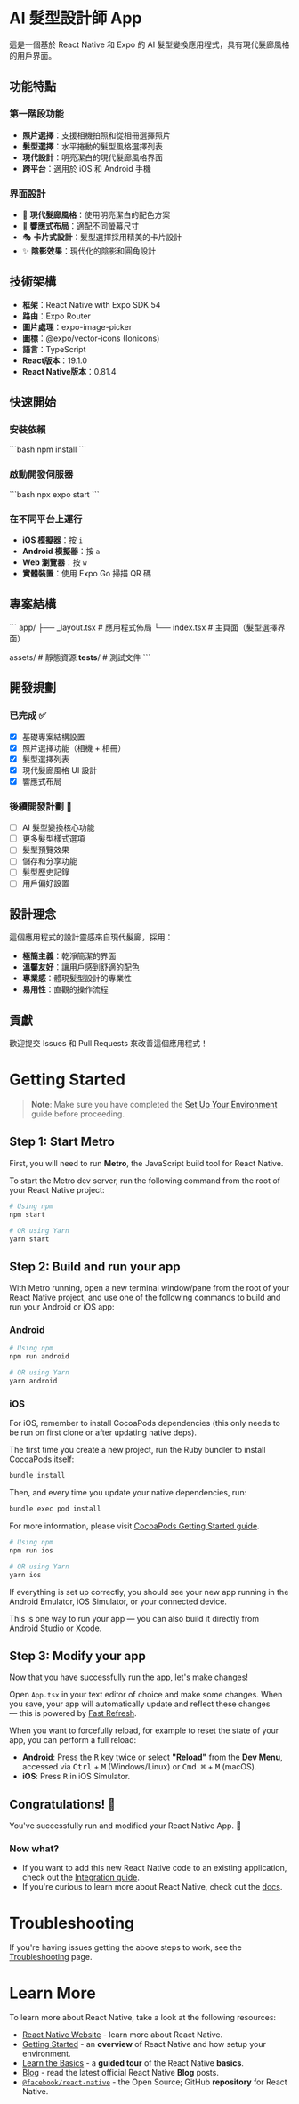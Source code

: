 # AI 髮型設計師 App

這是一個基於 React Native 和 Expo 的 AI 髮型變換應用程式，具有現代髮廊風格的用戶界面。

## 功能特點

### 第一階段功能
- **照片選擇**：支援相機拍照和從相冊選擇照片
- **髮型選擇**：水平捲動的髮型風格選擇列表
- **現代設計**：明亮潔白的現代髮廊風格界面
- **跨平台**：適用於 iOS 和 Android 手機

### 界面設計
- 🎨 **現代髮廊風格**：使用明亮潔白的配色方案
- 📱 **響應式布局**：適配不同螢幕尺寸
- 🎭 **卡片式設計**：髮型選擇採用精美的卡片設計
- ✨ **陰影效果**：現代化的陰影和圓角設計

## 技術架構

- **框架**：React Native with Expo SDK 54
- **路由**：Expo Router
- **圖片處理**：expo-image-picker
- **圖標**：@expo/vector-icons (Ionicons)
- **語言**：TypeScript
- **React版本**：19.1.0
- **React Native版本**：0.81.4

## 快速開始

### 安裝依賴
\`\`\`bash
npm install
\`\`\`

### 啟動開發伺服器
\`\`\`bash
npx expo start
\`\`\`

### 在不同平台上運行
- **iOS 模擬器**：按 `i`
- **Android 模擬器**：按 `a`
- **Web 瀏覽器**：按 `w`
- **實體裝置**：使用 Expo Go 掃描 QR 碼

## 專案結構

\`\`\`
app/
├── _layout.tsx          # 應用程式佈局
└── index.tsx           # 主頁面（髮型選擇界面）

assets/                  # 靜態資源
__tests__/              # 測試文件
\`\`\`

## 開發規劃

### 已完成 ✅
- [x] 基礎專案結構設置
- [x] 照片選擇功能（相機 + 相冊）
- [x] 髮型選擇列表
- [x] 現代髮廊風格 UI 設計
- [x] 響應式布局

### 後續開發計劃 🚧
- [ ] AI 髮型變換核心功能
- [ ] 更多髮型樣式選項
- [ ] 髮型預覽效果
- [ ] 儲存和分享功能
- [ ] 髮型歷史記錄
- [ ] 用戶偏好設置

## 設計理念

這個應用程式的設計靈感來自現代髮廊，採用：
- **極簡主義**：乾淨簡潔的界面
- **溫馨友好**：讓用戶感到舒適的配色
- **專業感**：體現髮型設計的專業性
- **易用性**：直觀的操作流程

## 貢獻

歡迎提交 Issues 和 Pull Requests 來改善這個應用程式！

# Getting Started

> **Note**: Make sure you have completed the [Set Up Your Environment](https://reactnative.dev/docs/set-up-your-environment) guide before proceeding.

## Step 1: Start Metro

First, you will need to run **Metro**, the JavaScript build tool for React Native.

To start the Metro dev server, run the following command from the root of your React Native project:

```sh
# Using npm
npm start

# OR using Yarn
yarn start
```

## Step 2: Build and run your app

With Metro running, open a new terminal window/pane from the root of your React Native project, and use one of the following commands to build and run your Android or iOS app:

### Android

```sh
# Using npm
npm run android

# OR using Yarn
yarn android
```

### iOS

For iOS, remember to install CocoaPods dependencies (this only needs to be run on first clone or after updating native deps).

The first time you create a new project, run the Ruby bundler to install CocoaPods itself:

```sh
bundle install
```

Then, and every time you update your native dependencies, run:

```sh
bundle exec pod install
```

For more information, please visit [CocoaPods Getting Started guide](https://guides.cocoapods.org/using/getting-started.html).

```sh
# Using npm
npm run ios

# OR using Yarn
yarn ios
```

If everything is set up correctly, you should see your new app running in the Android Emulator, iOS Simulator, or your connected device.

This is one way to run your app — you can also build it directly from Android Studio or Xcode.

## Step 3: Modify your app

Now that you have successfully run the app, let's make changes!

Open `App.tsx` in your text editor of choice and make some changes. When you save, your app will automatically update and reflect these changes — this is powered by [Fast Refresh](https://reactnative.dev/docs/fast-refresh).

When you want to forcefully reload, for example to reset the state of your app, you can perform a full reload:

- **Android**: Press the <kbd>R</kbd> key twice or select **"Reload"** from the **Dev Menu**, accessed via <kbd>Ctrl</kbd> + <kbd>M</kbd> (Windows/Linux) or <kbd>Cmd ⌘</kbd> + <kbd>M</kbd> (macOS).
- **iOS**: Press <kbd>R</kbd> in iOS Simulator.

## Congratulations! :tada:

You've successfully run and modified your React Native App. :partying_face:

### Now what?

- If you want to add this new React Native code to an existing application, check out the [Integration guide](https://reactnative.dev/docs/integration-with-existing-apps).
- If you're curious to learn more about React Native, check out the [docs](https://reactnative.dev/docs/getting-started).

# Troubleshooting

If you're having issues getting the above steps to work, see the [Troubleshooting](https://reactnative.dev/docs/troubleshooting) page.

# Learn More

To learn more about React Native, take a look at the following resources:

- [React Native Website](https://reactnative.dev) - learn more about React Native.
- [Getting Started](https://reactnative.dev/docs/environment-setup) - an **overview** of React Native and how setup your environment.
- [Learn the Basics](https://reactnative.dev/docs/getting-started) - a **guided tour** of the React Native **basics**.
- [Blog](https://reactnative.dev/blog) - read the latest official React Native **Blog** posts.
- [`@facebook/react-native`](https://github.com/facebook/react-native) - the Open Source; GitHub **repository** for React Native.
